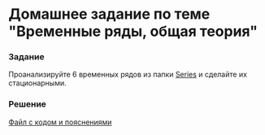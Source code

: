 # Домашнее задание по теме "Временные ряды, общая теория"

### Задание
Проанализируйте 6 временных рядов из папки [Series](/Projects/05_Time_series/Series) и сделайте их стационарными.

### Решение
[Файл с кодом и пояснениями](/Projects/05_Time_series/01_Introduction_to_time_series/Solution.ipynb)
